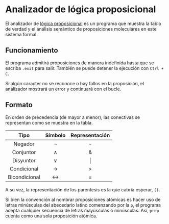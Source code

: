 # Analizador de lógica proposicional
El analizador de [lógica proposicional](https://es.wikipedia.org/wiki/L%C3%B3gica_proposicional) es un programa que muestra la tabla de verdad y el análisis semántico de proposiciones moleculares en este sistema formal.

## Funcionamiento
El programa admitirá proposiciones de manera indefinida hasta que se escriba `.exit` para salir. También se puede detener la ejecución con `Ctrl + C`.

Si algún caracter no se reconoce o hay fallos en la proposición, el analizador mostrará un error y continuará con el bucle.

## Formato
En orden de precedencia (de mayor a menor), las conectivas se representan como se muestra en la tabla.

| **Tipo** | **Símbolo** | **Representación** |
|:---:|:---:|:---:|
| Negador | ¬ | - |
| Conjuntor | ∧ | & |
| Disyuntor | ∨ | \| |
| Condicional | → | > |
| Bicondicional | ↔ | = |

A su vez, la representación de los paréntesis es la que cabría esperar, `()`.

Si bien la convención al nombrar proposiciones atómicas es hacer uso de letras minúsculas del abecedario latino comenzando por la `p`, el programa acepta cualquier secuencia de letras mayúsculas o minúsculas. Así, `prop` cuenta como una sola proposición atómica.